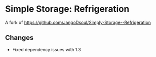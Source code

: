 # Simple Storage: Refrigeration
 
A fork of <https://github.com/JangoDsoul/Simply-Storage--Refrigeration>

## Changes

* Fixed dependency issues with 1.3